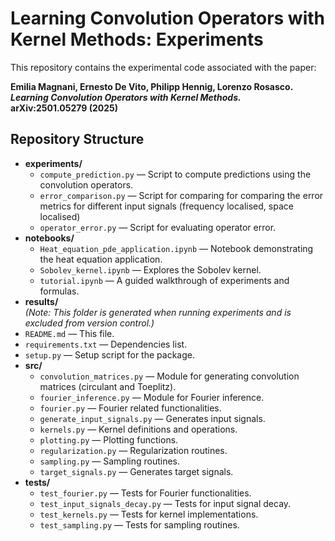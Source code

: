 # Learning Convolution Operators with Kernel Methods: Experiments

This repository contains the experimental code associated with the paper:

**Emilia Magnani, Ernesto De Vito, Philipp Hennig, Lorenzo Rosasco.  
*Learning Convolution Operators with Kernel Methods.*  
arXiv:2501.05279 (2025)**

## Repository Structure

- **experiments/**
  - `compute_prediction.py` —  Script to compute predictions using the convolution operators.
  - `error_comparison.py` — Script for comparing for comparing the error metrics for different input signals (frequency localised, space localised)
  - `operator_error.py` —  Script for evaluating operator error.
- **notebooks/**
  - `Heat_equation_pde_application.ipynb` — Notebook demonstrating the heat equation application.
  - `Sobolev_kernel.ipynb` — Explores the Sobolev kernel.
  - `tutorial.ipynb` — A guided walkthrough of experiments and formulas.
- **results/**  
  *(Note: This folder is generated when running experiments and is excluded from version control.)*
- `README.md` — This file.
- `requirements.txt` — Dependencies list.
- `setup.py` — Setup script for the package.
- **src/**
  - `convolution_matrices.py` — Module for generating convolution matrices (circulant and Toeplitz).
  - `fourier_inference.py` — Module for Fourier inference.
  - `fourier.py` — Fourier related functionalities.
  - `generate_input_signals.py` — Generates input signals.
  - `kernels.py` — Kernel definitions and operations.
  - `plotting.py` — Plotting functions.
  - `regularization.py` — Regularization routines.
  - `sampling.py` — Sampling routines.
  - `target_signals.py` — Generates target signals.
- **tests/**
  - `test_fourier.py` — Tests for Fourier functionalities.
  - `test_input_signals_decay.py` — Tests for input signal decay.
  - `test_kernels.py` — Tests for kernel implementations.
  - `test_sampling.py` — Tests for sampling routines.
